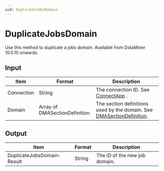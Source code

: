 ```yaml
---
uid: DuplicateJobsDomain
---
```


# DuplicateJobsDomain

Use this method to duplicate a jobs domain. Available from DataMiner 10.0.10 onwards.

## Input

| Item       | Format                        | Description                                                                                                               |
|------------|-------------------------------|---------------------------------------------------------------------------------------------------------------------------|
| Connection | String                        | The connection ID. See [ConnectApp](xref:ConnectApp) .                                                                      |
| Domain     | Array of DMASectionDefinition | The section definitions used by the domain. See [DMASectionDefinition](xref:DMASectionDefinition). |

## Output

| Item                       | Format | Description                   |
|----------------------------|--------|-------------------------------|
| DuplicateJobsDomain­Result | String | The ID of the new job domain. |

